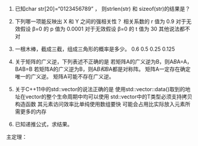1. 已知char str[20]=“0123456789” ， 则strlen(str) 和 sizeof(str)的结果是？

2. 下列哪一项能反映出 X 和 Y 之间的强相关性？
 相关系数的 r 值为 0.9
 对于无效假设 β=0 的 p 值为 0.0001
 对于无效假设 β=0 的 t 值为 30
 其他说法都不对
 
 3. 一根木棒，截成三截，组成三角形的概率是多少。
 0.6
 0.5
 0.25
 0.125
 
 4. 关于矩阵的广义逆，下列表述不正确的是
 若矩阵A的广义逆为B，则A*B*A=A，B*A*B=B
 若矩阵A的广义逆为B，则A*B和B*A都是对称阵。
 矩阵A一定存在确定唯一的广义逆。
 矩阵A可能不存在广义逆。
 
 5. 关于C++11中的std::vector的说法正确的是
 使用std::vector::data()取到的地址在vector的整个生命周期中均可以使用
 std::vector<T>中的T类型必须支持拷贝构造函数
 其元素访问效率比单纯使用数组要快
 可能会占用比实际放入元素所需更多的内存
 
 6. 已知递推公式，求结果。
 
 主定理：
